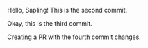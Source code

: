 Hello, Sapling!
This is the second commit.

Okay, this is the third commit.

Creating a PR with the fourth commit changes.
